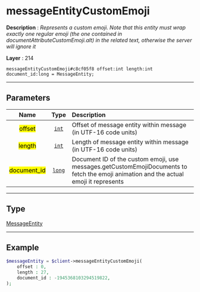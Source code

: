 # messageEntityCustomEmoji

**Description** : *Represents a custom emoji\.
Note that this entity must wrap exactly one regular emoji \(the one contained in documentAttributeCustomEmoji\.alt\) in the related text, otherwise the server will ignore it*

**Layer** : 214

```tl
messageEntityCustomEmoji#c8cf05f8 offset:int length:int document_id:long = MessageEntity;
```

---

## Parameters

| Name | Type | Description |
| :---: | :---: | :--- |
| <mark>offset</mark> | [`int`](type/int) | Offset of message entity within message (in UTF-16 code units) |
| <mark>length</mark> | [`int`](type/int) | Length of message entity within message (in UTF-16 code units) |
| <mark>document_id</mark> | [`long`](type/long) | Document ID of the custom emoji, use messages.getCustomEmojiDocuments to fetch the emoji animation and the actual emoji it represents |

---

## Type

[MessageEntity](type/MessageEntity)

---

## Example

```php
$messageEntity = $client->messageEntityCustomEmoji(
	offset : 0,
	length : 27,
	document_id : -1945368103294519822,
);
```